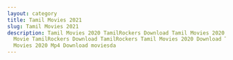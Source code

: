 ```yaml
---
layout: category
title: Tamil Movies 2021
slug: Tamil Movies 2021
description: Tamil Movies 2020 TamilRockers Download Tamil Movies 2020 Tamil
  Movie TamilRockers Download TamilRockers Tamil Movies 2020 Download Tamil
  Movies 2020 Mp4 Download moviesda
---
```

